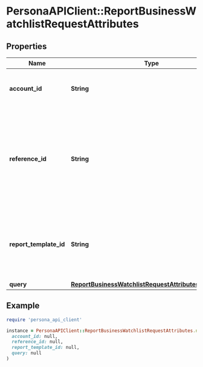 # PersonaAPIClient::ReportBusinessWatchlistRequestAttributes

## Properties

| Name | Type | Description | Notes |
| ---- | ---- | ----------- | ----- |
| **account_id** | **String** | Account ID to associate with this Report. | [optional] |
| **reference_id** | **String** | Reference ID to refer to an entity in your user model. This field is deprecated in favor of &#x60;meta.auto-create-account-reference-id&#x60;. | [optional] |
| **report_template_id** | **String** | ID of Verification Template. Starts with &#x60;rptp_&#x60;. You can find your Report Template IDs [here](https://app.withpersona.com/dashboard/report-templates). | [optional] |
| **query** | [**ReportBusinessWatchlistRequestAttributesAllOfQuery**](ReportBusinessWatchlistRequestAttributesAllOfQuery.md) |  |  |

## Example

```ruby
require 'persona_api_client'

instance = PersonaAPIClient::ReportBusinessWatchlistRequestAttributes.new(
  account_id: null,
  reference_id: null,
  report_template_id: null,
  query: null
)
```

